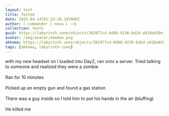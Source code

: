 ```yaml
---
layout: text
title: Texted
date: 2025-04-14T01:23:18.107006Z
author: ⸸ commander ░ nova ⸸ :~$
collection: texts
guid: https://labyrinth.zone/objects/202977c4-0d98-4236-bd2d-a918a039e3dc
avatar: /img/avatar/daemon.png
akkoma: https://labyrinth.zone/objects/202977c4-0d98-4236-bd2d-a918a039e3dc
tags: [akkoma, labyrinth-zone]
---
```


<p>with my new headset on I loaded into DayZ, ran onto a server. Tried talking to someone and realized they were a zombie<br><br>Ran for 10 minutes<br><br>Picked up an empty gun and found a gas station<br><br>There was a guy inside so I told him to put his hands in the air (bluffing)<br><br>He killed me</p>